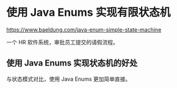 # 使用 Java Enums 实现有限状态机

https://www.baeldung.com/java-enum-simple-state-machine

一个 HR 软件系统，审批员工提交的请假流程。

## 使用 Java Enums 实现状态机的好处

与状态模式对比，使用 Java Enums 更加简单直接。